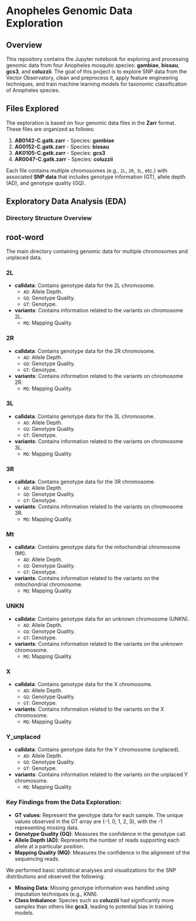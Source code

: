 # Anopheles Genomic Data Exploration

## Overview
This repository contains the Jupyter notebook for exploring and processing genomic data from four Anopheles mosquito species: **gambiae**, **bissau**, **gcs3**, and **coluzzii**. The goal of this project is to explore SNP data from the Vector Observatory, clean and preprocess it, apply feature engineering techniques, and train machine learning models for taxonomic classification of Anopheles species.

## Files Explored
The exploration is based on four genomic data files in the **Zarr** format. These files are organized as follows:

1. **AB0142-C.gatk.zarr** - Species: **gambiae**
2. **AG0152-C.gatk.zarr** - Species: **bissau**
3. **AK0105-C.gatk.zarr** - Species: **gcs3**
4. **AR0047-C.gatk.zarr** - Species: **coluzzii**

Each file contains multiple chromosomes (e.g., `2L`, `2R`, `3L`, etc.) with associated **SNP data** that includes genotype information (GT), allele depth (AD), and genotype quality (GQ).

## Exploratory Data Analysis (EDA)

### Directory Structure Overview

## root-word
The main directory containing genomic data for multiple chromosomes and unplaced data.

### 2L
- **calldata**: Contains genotype data for the 2L chromosome.
  - `AD`: Allele Depth.
  - `GQ`: Genotype Quality.
  - `GT`: Genotype.
- **variants**: Contains information related to the variants on chromosome 2L.
  - `MQ`: Mapping Quality.

### 2R
- **calldata**: Contains genotype data for the 2R chromosome.
  - `AD`: Allele Depth.
  - `GQ`: Genotype Quality.
  - `GT`: Genotype.
- **variants**: Contains information related to the variants on chromosome 2R.
  - `MQ`: Mapping Quality.

### 3L
- **calldata**: Contains genotype data for the 3L chromosome.
  - `AD`: Allele Depth.
  - `GQ`: Genotype Quality.
  - `GT`: Genotype.
- **variants**: Contains information related to the variants on chromosome 3L.
  - `MQ`: Mapping Quality.

### 3R
- **calldata**: Contains genotype data for the 3R chromosome.
  - `AD`: Allele Depth.
  - `GQ`: Genotype Quality.
  - `GT`: Genotype.
- **variants**: Contains information related to the variants on chromosome 3R.
  - `MQ`: Mapping Quality.

### Mt
- **calldata**: Contains genotype data for the mitochondrial chromosome (Mt).
  - `AD`: Allele Depth.
  - `GQ`: Genotype Quality.
  - `GT`: Genotype.
- **variants**: Contains information related to the variants on the mitochondrial chromosome.
  - `MQ`: Mapping Quality.

### UNKN
- **calldata**: Contains genotype data for an unknown chromosome (UNKN).
  - `AD`: Allele Depth.
  - `GQ`: Genotype Quality.
  - `GT`: Genotype.
- **variants**: Contains information related to the variants on the unknown chromosome.
  - `MQ`: Mapping Quality.

### X
- **calldata**: Contains genotype data for the X chromosome.
  - `AD`: Allele Depth.
  - `GQ`: Genotype Quality.
  - `GT`: Genotype.
- **variants**: Contains information related to the variants on the X chromosome.
  - `MQ`: Mapping Quality.

### Y_unplaced
- **calldata**: Contains genotype data for the Y chromosome (unplaced).
  - `AD`: Allele Depth.
  - `GQ`: Genotype Quality.
  - `GT`: Genotype.
- **variants**: Contains information related to the variants on the unplaced Y chromosome.
  - `MQ`: Mapping Quality.




### Key Findings from the Data Exploration:
- **GT values**: Represent the genotype data for each sample. The unique values observed in the GT array are {-1, 0, 1, 2, 3}, with the -1 representing missing data.
- **Genotype Quality (GQ)**: Measures the confidence in the genotype call.
- **Allele Depth (AD)**: Represents the number of reads supporting each allele at a particular position.
- **Mapping Quality (MQ)**: Measures the confidence in the alignment of the sequencing reads.

We performed basic statistical analyses and visualizations for the SNP distributions and observed the following:
- **Missing Data**: Missing genotype information was handled using imputation techniques (e.g., KNN).
- **Class Imbalance**: Species such as **coluzzii** had significantly more samples than others like **gcs3**, leading to potential bias in training models.
  

